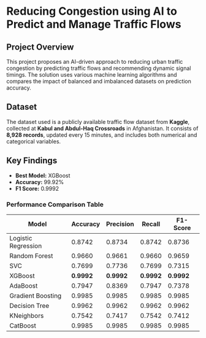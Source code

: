 <!DOCTYPE html>

  <h1>Reducing Congestion using AI to Predict and Manage Traffic Flows</h1>
 

  <h2>Project Overview</h2>
  <p>
    This project proposes an AI-driven approach to reducing urban traffic congestion by predicting traffic flows and recommending dynamic signal timings.
    The solution uses various machine learning algorithms and compares the impact of balanced and imbalanced datasets on prediction accuracy.
  </p>

  <h2>Dataset</h2>
  <p>
    The dataset used is a publicly available traffic flow dataset from <strong>Kaggle</strong>, collected at <strong>Kabul and Abdul-Haq Crossroads</strong> in Afghanistan.
    It consists of <strong>8,928 records</strong>, updated every 15 minutes, and includes both numerical and categorical variables.
  </p>

  <h2>Key Findings</h2>
  <ul>
    <li><strong>Best Model:</strong> XGBoost</li>
    <li><strong>Accuracy:</strong> 99.92%</li>
    <li><strong>F1 Score:</strong> 0.9992</li>
  </ul>

  <h3>Performance Comparison Table</h3>
  <table>
    <thead>
      <tr>
        <th>Model</th>
        <th>Accuracy</th>
        <th>Precision</th>
        <th>Recall</th>
        <th>F1-Score</th>
      </tr>
    </thead>
    <tbody>
      <tr><td>Logistic Regression</td><td>0.8742</td><td>0.8734</td><td>0.8742</td><td>0.8736</td></tr>
      <tr><td>Random Forest</td><td>0.9660</td><td>0.9661</td><td>0.9660</td><td>0.9659</td></tr>
      <tr><td>SVC</td><td>0.7699</td><td>0.7736</td><td>0.7699</td><td>0.7315</td></tr>
      <tr><td>XGBoost</td><td><strong>0.9992</strong></td><td><strong>0.9992</strong></td><td><strong>0.9992</strong></td><td><strong>0.9992</strong></td></tr>
      <tr><td>AdaBoost</td><td>0.7947</td><td>0.8369</td><td>0.7947</td><td>0.7378</td></tr>
      <tr><td>Gradient Boosting</td><td>0.9985</td><td>0.9985</td><td>0.9985</td><td>0.9985</td></tr>
      <tr><td>Decision Tree</td><td>0.9962</td><td>0.9962</td><td>0.9962</td><td>0.9962</td></tr>
      <tr><td>KNeighbors</td><td>0.7542</td><td>0.7417</td><td>0.7542</td><td>0.7412</td></tr>
      <tr><td>CatBoost</td><td>0.9985</td><td>0.9985</td><td>0.9985</td><td>0.9985</td></tr>
    </tbody>
  </table>

</body>
</html>
